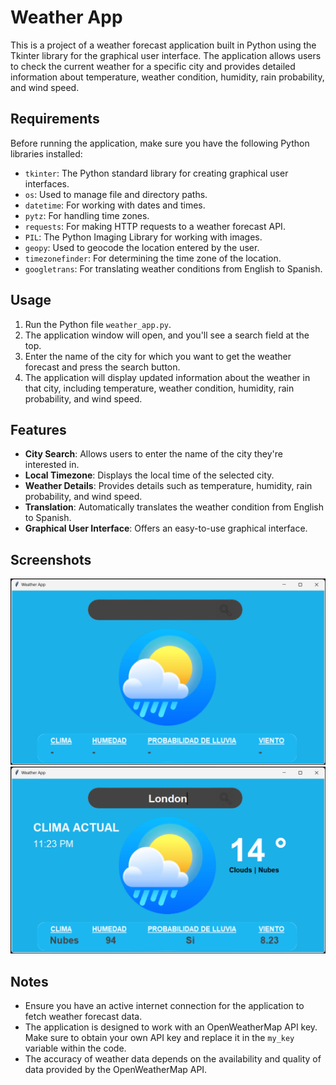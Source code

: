# Weather App

This is a project of a weather forecast application built in Python using the Tkinter library for the graphical user interface. The application allows users to check the current weather for a specific city and provides detailed information about temperature, weather condition, humidity, rain probability, and wind speed.

## Requirements

Before running the application, make sure you have the following Python libraries installed:

- `tkinter`: The Python standard library for creating graphical user interfaces.
- `os`: Used to manage file and directory paths.
- `datetime`: For working with dates and times.
- `pytz`: For handling time zones.
- `requests`: For making HTTP requests to a weather forecast API.
- `PIL`: The Python Imaging Library for working with images.
- `geopy`: Used to geocode the location entered by the user.
- `timezonefinder`: For determining the time zone of the location.
- `googletrans`: For translating weather conditions from English to Spanish.

## Usage

1. Run the Python file `weather_app.py`.
2. The application window will open, and you'll see a search field at the top.
3. Enter the name of the city for which you want to get the weather forecast and press the search button.
4. The application will display updated information about the weather in that city, including temperature, weather condition, humidity, rain probability, and wind speed.

## Features

- **City Search**: Allows users to enter the name of the city they're interested in.
- **Local Timezone**: Displays the local time of the selected city.
- **Weather Details**: Provides details such as temperature, humidity, rain probability, and wind speed.
- **Translation**: Automatically translates the weather condition from English to Spanish.
- **Graphical User Interface**: Offers an easy-to-use graphical interface.

## Screenshots

![Screenshot 1](images/screenshot1.png)
![Screenshot 2](images/screenshot2.png)

## Notes

- Ensure you have an active internet connection for the application to fetch weather forecast data.
- The application is designed to work with an OpenWeatherMap API key. Make sure to obtain your own API key and replace it in the `my_key` variable within the code.
- The accuracy of weather data depends on the availability and quality of data provided by the OpenWeatherMap API.
